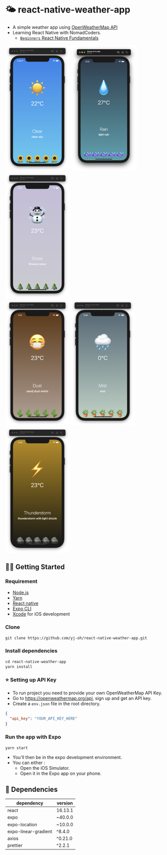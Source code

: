 # 🌤 react-native-weather-app
- A simple weather app using [OpenWeatherMap API](https://openweathermap.org/api)
- Learning React Native with NomadCoders.
    - [`Beginners` React Native Fundamentals](https://nomadcoders.co/react-native-fundamentals)

<div>
    <img src='.README_images/clear.png' alt='clear' height='400px' />
    <img src='.README_images/rain.png' alt='rain' height='400px' />
    <img src='.README_images/snow.png' alt='snow' height='400px' />
</div>
<div>
    <img src='.README_images/dust.png' alt='dust' height='400px' />
    <img src='.README_images/mist.png' alt='mist' height='400px' />
    <img src='.README_images/thunder.png' alt='thunder' height='400px' />
</div>

## 🤹‍♀️ Getting Started

### Requirement
- [Node.js](https://nodejs.org/en/)
- [Yarn](https://classic.yarnpkg.com/en/)
- [React native](https://reactnative.dev/docs/getting-started)
- [Expo CLI](https://expo.io/tools)
- [Xcode](https://developer.apple.com/xcode/) for iOS development

### Clone
```
git clone https://github.com/yj-oh/react-native-weather-app.git
```
### Install dependencies
```
cd react-native-weather-app
yarn install
```
### ⭐️ Setting up API Key
- To run project you need to provide your own OpenWeatherMap API Key.
- Go to https://openweathermap.org/api, sign up and get an API key.
- Create a `env.json` file in the root directory.
```json
{
  "api_key": "YOUR_API_KEY_HERE"
}
```
### Run the app with Expo
```
yarn start
```
- You'll then be in the expo development environment.
- You can either :
    - Open the iOS Simulator.
    - Open it in the Expo app on your phone.

## 🔮 Dependencies
dependency | version
--- | ---
react | 16.13.1
expo | ~40.0.0
expo-location | ~10.0.0
expo-linear-gradient | ^8.4.0
axios | ^0.21.0
prettier | ^2.2.1
